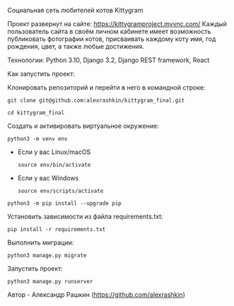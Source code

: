 Социальная сеть любителей котов Kittygram

Проект развернут на сайте: https://kittygramproject.myvnc.com/
Каждый пользователь сайта в своём личном кабинете имеет возможность публиковать фотографии котов, присваивать каждому коту имя, год рождения, цвет, а также любые достижения.

Технологии: Python 3.10, Django 3.2, Django REST framework, React

Как запустить проект:

Клонировать репозиторий и перейти в него в командной строке:

```
git clone git@github.com:alexrashkin/kittygram_final.git
```

```
cd kittygram_final
```

Cоздать и активировать виртуальное окружение:

```
python3 -m venv env
```

* Если у вас Linux/macOS

    ```
    source env/bin/activate
    ```

* Если у вас Windows

    ```
    source env/scripts/activate
    ```

```
python3 -m pip install --upgrade pip
```

Установить зависимости из файла requirements.txt:

```
pip install -r requirements.txt
```

Выполнить миграции:

```
python3 manage.py migrate
```

Запустить проект:

```
python3 manage.py runserver
```
Автор - Александр Рашкин (https://github.com/alexrashkin)
